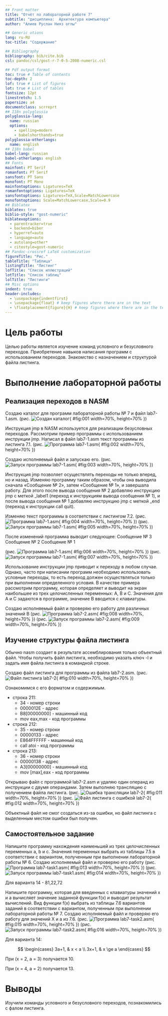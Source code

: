 ```yaml
---
## Front matter
title: "Отчёт по лабораторной работе 7"
subtitle: "дисциплина:	Архитектура компьютера"
author: "Алиев Руслан Нияз оглы"

## Generic otions
lang: ru-RU
toc-title: "Содержание"

## Bibliography
bibliography: bib/cite.bib
csl: pandoc/csl/gost-r-7-0-5-2008-numeric.csl

## Pdf output format
toc: true # Table of contents
toc-depth: 2
lof: true # List of figures
lot: true # List of tables
fontsize: 12pt
linestretch: 1.5
papersize: a4
documentclass: scrreprt
## I18n polyglossia
polyglossia-lang:
  name: russian
  options:
	- spelling=modern
	- babelshorthands=true
polyglossia-otherlangs:
  name: english
## I18n babel
babel-lang: russian
babel-otherlangs: english
## Fonts
mainfont: PT Serif
romanfont: PT Serif
sansfont: PT Sans
monofont: PT Mono
mainfontoptions: Ligatures=TeX
romanfontoptions: Ligatures=TeX
sansfontoptions: Ligatures=TeX,Scale=MatchLowercase
monofontoptions: Scale=MatchLowercase,Scale=0.9
## Biblatex
biblatex: true
biblio-style: "gost-numeric"
biblatexoptions:
  - parentracker=true
  - backend=biber
  - hyperref=auto
  - language=auto
  - autolang=other*
  - citestyle=gost-numeric
## Pandoc-crossref LaTeX customization
figureTitle: "Рис."
tableTitle: "Таблица"
listingTitle: "Листинг"
lofTitle: "Список иллюстраций"
lotTitle: "Список таблиц"
lolTitle: "Листинги"
## Misc options
indent: true
header-includes:
  - \usepackage{indentfirst}
  - \usepackage{float} # keep figures where there are in the text
  - \floatplacement{figure}{H} # keep figures where there are in the text
---
```


# Цель работы

Целью работы является изучение команд условного и безусловного переходов. Приобретение навыков написания программ с использованием переходов. Знакомство с назначением и структурой файла листинга.

# Выполнение лабораторной работы

## Реализация переходов в NASM

Создаю каталог для программ лабораторной работы № 7 и файл lab7-1.asm. (рис. ![Создан каталог](image/01.png){ #fig:001 width=70%, height=70% })

Инструкция jmp в NASM используется для реализации безусловных переходов. Рассмотрим пример программы с использованием инструкции jmp. Написал в файл lab7-1.asm текст программы из листинга 7.1. (рис. ![Программа lab7-1.asm](image/02.png){ #fig:002 width=70%, height=70% })

Создаю исполняемый файл и запускаю его. (рис. ![Запуск программы lab7-1.asm](image/03.png){ #fig:003 width=70%, height=70% })

Инструкция jmp позволяет осуществлять переходы не только вперед, но и назад. Изменяю программу таким образом, чтобы она выводила сначала «Сообщение № 2», затем «Сообщение № 1», и завершала работу. Для этого после вывода сообщения № 2 добавляю инструкцию jmp с меткой _label1 (переход к инструкциям вывода сообщения № 1), и после вывода сообщения № 1 добавляю инструкцию jmp с меткой _end (переход к инструкции call quit).

Изменяю текст программы в соответствии с листингом 7.2. (рис. ![Программа lab7-1.asm](image/03.png){ #fig:004 width=70%, height=70% }) (рис. ![Запуск программы lab7-1.asm](image/04.png){ #fig:005 width=70%, height=70% })

После изменений программа выводит следующее: Сообщение № 3 Сообщение № 2 Сообщение № 1

(рис. ![Программа lab7-1.asm](image/06.png){ #fig:006 width=70%, height=70% }) (рис. ![Запуск программы lab7-1.asm](image/07.png){ #fig:007 width=70%, height=70% })

Использование инструкции jmp приводит к переходу в любом случае. Однако, часто при написании программ необходимо использовать условные переходы, то есть переход должен осуществляться только при выполнении определенного условия. В качестве примера рассмотрим программу, которая определяет и выводит на экран наибольшее из трех целочисленных переменных: A, B и C. Значения для A и C задаются в программе, значение B вводится с клавиатуры.

Создаю исполняемый файл и проверяю его работу для различных значений B (рис. ![Программа lab7-2.asm](image/08.png){ #fig:008 width=70%, height=70% }) (рис. ![Запуск программы lab7-2.asm](image/09.png){ #fig:009 width=70%, height=70% })

## Изучение структуры файла листинга

Обычно nasm создает в результате ассемблирования только объектный файл. Чтобы получить файл листинга, необходимо указать ключ -l и задать имя файла листинга в командной строке.

Создаю файл листинга для программы из файла lab7-2.asm. (рис. ![Файл листинга lab7-2](image/10.png){ #fig:010 width=70%, height=70% })

Ознакомимся с его форматом и содержимым.

- строка 211:
  - 34 - номер строки
  - 0000012E - адрес
  - B8[00000000] - машинный код
  - mov eax,max - код программы
- строка 212:
  - 35 - номер строки
  - 00000133 - адрес
  - E864FFFFFF - машинный код
  - call atoi - код программы
- строка 213:
  - 36 - номер строки
  - 00000138 - адрес
  - A3[00000000] - машинный код
  - mov [max],eax - код программы

Открываю файл с программой lab7-2.asm и удаляю один операнд из инструкции с двумя операндами. Затем выполняю трансляцию с получением файла листинга. (рис. ![Ошибка трансляции lab7-2](image/11.png){ #fig:011 width=70%, height=70% }) (рис. ![Файл листинга с ошибкой lab7-2](image/12.png){ #fig:012 width=70%, height=70% })

Объектный файл не смог создаться из-за ошибки, но файл листинга с выделенным местом ошибки был получен.

## Самостоятельное задание

Напишите программу нахождения наименьшей из трех целочисленных переменных a, b и c. Значения переменных выбрать из таблицы 7.5 в соответствии с вариантом, полученным при выполнении лабораторной работы № 6. Создаю исполняемый файл и проверяю его работу (рис. ![Программа lab7-task1.asm](image/13.png){ #fig:013 width=70%, height=70% }) (рис. ![Запуск программы lab7-task1.asm](image/14.png){ #fig:014 width=70%, height=70% })

Для варианта 14 - 81,22,72

Напишите программу, которая для введенных с клавиатуры значений x и a вычисляет значение заданной функции f(x) и выводит результат вычислений. Вид функции f(x) выбрать из таблицы 7.6 вариантов заданий в соответствии с вариантом, полученным при выполнении лабораторной работы № 7. Создаю исполняемый файл и проверяю его работу для значений X и a из 7.6. (рис. ![Программа lab7-task2.asm](image/15.png){ #fig:015 width=70%, height=70% }) (рис. ![Запуск программы lab7-task2.asm](image/16.png){ #fig:016 width=70%, height=70% })

Для варианта 14:

$$
\begin{cases}
    3a+1, & x < a \\
    3x+1, & x \ge a
\end{cases}
$$

При (x = 2, a = 3) получается 10.

При (x = 4, a = 2) получается 13.


# Выводы

Изучили команды условного и безусловного переходов, познакомились с фалом листинга.